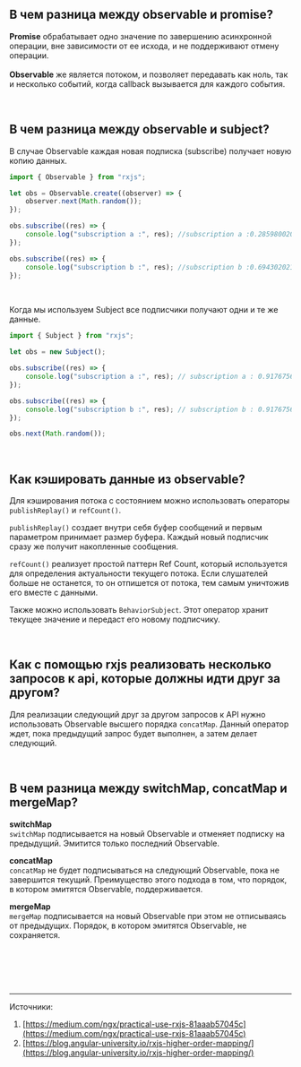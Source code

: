 ## <a name="observable-promise"></a>В чем разница между observable и promise?

**Promise** обрабатывает одно значение по завершению асинхронной операции, вне зависимости от ее исхода, и не поддерживают отмену операции.
<br>
<br>
**Observable** же является потоком, и позволяет передавать как ноль, так и несколько событий, когда callback вызывается для каждого события.

<br/>

## <a name="observable-subject"></a>В чем разница между observable и subject?

В случае Observable каждая новая подписка (subscribe) получает новую копию данных.

```typescript
import { Observable } from "rxjs";

let obs = Observable.create((observer) => {
	observer.next(Math.random());
});

obs.subscribe((res) => {
	console.log("subscription a :", res); //subscription a :0.2859800202682865
});

obs.subscribe((res) => {
	console.log("subscription b :", res); //subscription b :0.694302021731573
});
```

<br/>

Когда мы используем Subject все подписчики получают одни и те же данные.

```typescript
import { Subject } from "rxjs";

let obs = new Subject();

obs.subscribe((res) => {
	console.log("subscription a :", res); // subscription a : 0.91767565496093
});

obs.subscribe((res) => {
	console.log("subscription b :", res); // subscription b : 0.91767565496093
});

obs.next(Math.random());
```

<br/>

## <a name="how-to-cache"></a>Как кэшировать данные из observable?

Для кэширования потока с состоянием можно использовать операторы `publishReplay()` и `refCount()`.

`publishReplay()` создает внутри себя буфер сообщений и первым параметром принимает размер буфера. Каждый новый подписчик сразу же получит накопленные сообщения.

`refCount()` реализует простой паттерн Ref Count, который используется для определения актуальности текущего потока. Если слушателей больше не останется, то он отпишется от потока, тем самым уничтожив его вместе с данными.

Также можно использовать `BehaviorSubject`. Этот оператор хранит текущее значение и передаст его новому подписчику.

<br/>

## <a name="order-api-calls"></a>Как с помощью rxjs реализовать несколько запросов к api, которые должны идти друг за другом?

Для реализации следующий друг за другом запросов к API нужно использовать Observable высшего порядка `concatMap`. Данный оператор ждет, пока предыдущий запрос будет выполнен, а затем делает следующий.

<br/>

## <a name="switchMap-concatMap-mergeMap"></a>В чем разница между switchMap, concatMap и mergeMap?

**switchMap** <br/>
`switchMap` подписывается на новый Observable и отменяет подписку на предыдущий. Эмитится только последний Observable.

**concatMap** <br/>
`concatMap` не будет подписываться на следующий Observable, пока не завершится текущий. Преимущество этого подхода в том, что порядок, в котором эмитятся Observable, поддерживается.

**mergeMap** <br/>
`mergeMap` подписывается на новый Observable при этом не отписываясь от предыдущих. Порядок, в котором эмитятся Observable, не сохраняется.

<br/>
<br/>
<br/>
<br/>

<hr/>

Источники:<br/>

1. [https://medium.com/ngx/practical-use-rxjs-81aaab57045c](https://medium.com/ngx/practical-use-rxjs-81aaab57045c)
2. [https://blog.angular-university.io/rxjs-higher-order-mapping/](https://blog.angular-university.io/rxjs-higher-order-mapping/)
